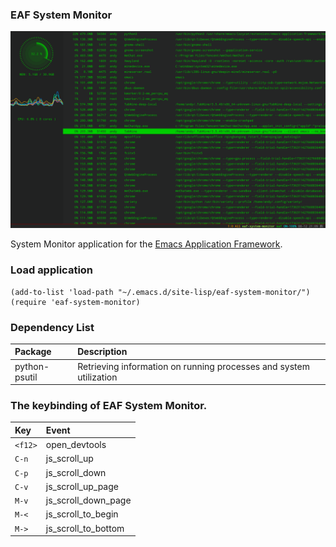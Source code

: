 ### EAF System Monitor
<p align="center">
  <img width="800" src="./screenshot.png">
</p>

System Monitor application for the [Emacs Application Framework](https://github.com/emacs-eaf/emacs-application-framework).

### Load application

```Elisp
(add-to-list 'load-path "~/.emacs.d/site-lisp/eaf-system-monitor/")
(require 'eaf-system-monitor)
```

### Dependency List

| Package       | Description                                                        |
| :--------     | :------                                                            |
| python-psutil | Retrieving information on running processes and system utilization |

### The keybinding of EAF System Monitor.

| Key   | Event   |
| :---- | :------ |
| `<f12>` | open_devtools |
| `C-n` | js_scroll_up |
| `C-p` | js_scroll_down |
| `C-v` | js_scroll_up_page |
| `M-v` | js_scroll_down_page |
| `M-<` | js_scroll_to_begin |
| `M->` | js_scroll_to_bottom |

